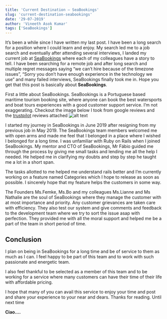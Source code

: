 ```yaml
---
title: 'Current Destination – SeaBookings'
slug: 'current-destination-seabookings'
date: '29-07-2019'
author: 'Vineeth Asok Kumar'
tags: ['SeaBookings']
---
```


It’s been a while since I have written my last post. I have been a long search for a position where I could learn and enjoy. My search led me to a job search and eventually after attending several interviews, I landed my current job at [SeaBookings](https://www.seabookings.com/) where each of my colleagues have a story to tell. I have been searching for a remote job and after long search and multiple regret messages saying “we can’t hire because of the timezone issues”, “Sorry you don’t have enough experience in the technology we use” and many failed interviews, SeaBookings finally took me in. Hope you get that this post is basically about __SeaBookings__.

First a little about SeaBookings. SeaBookings is a Portuguese based maritime tourism booking site, where anyone can book the best watersports and boat tours experiences with a good customer support service. I’m not exaggerating. Checkout the image below I took from google reviews and the [trustpilot](https://www.trustpilot.com/review/seabookings.com) reviews attached
![alt text](/post_images/seabookings-google.png "Seabookings Google Review")

I started my journey in SeaBookings in June 2019 after resigning from my previous job in May 2019.
The SeaBookings team members welcomed me with open arms and made me feel that I belonged in a place where I wished I belonged for a long time. I was unfamiliar with Ruby on Rails when I joined SeaBookings. My mentor and CTO of SeaBookings, Mr Fábio guided me through the process by giving me small tasks and lending me all the help I needed. He helped me in clarifying my doubts and step by step he taught me a lot in a short span.

The tasks allotted to me helped me understand rails better and I’m currently working on a feature named Categories which I hope to release as soon as possible. I sincerely hope that my feature helps the customers in some way.

The Founders Ms.Femke, Ms.Bo and my colleagues Ms.Lianne and Ms Nathalie are the soul of SeaBookings where they manage the customer with at most importance and priority. Any customer grievances are taken care with efficiency. They also test our system and give comments and feedback to the development team where we try to sort the issue asap with perfection. They provided me with all the moral support and helped me be a part of the team in short period of time.
## Conclusion
I plan on being in SeaBookings for a long time and be of service to them as much as I can. I feel happy to be part of this team and to work with such passionate and energetic team.

I also feel thankful to be selected as a member of this team and to be working for a service where many customers can have their time of their life with affordable pricing.

I hope that many of you can avail this service to enjoy your time and post and share your experience to your near and dears.
Thanks for reading. Until next time

<strong>Ciao….</strong>